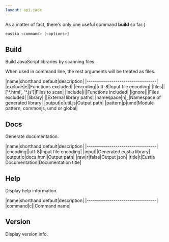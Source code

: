```yaml
---
layout: api.jade
---
```


As a matter of fact, there's only one useful command **build** so far:(

```bash
eustia <command> [<options>]
```

## Build

Build JavaScript libraries by scanning files.

When used in command line, the rest arguments will be treated as files.

|name|shorthand|default|description|
|----------------------------------|
|exclude|e||Functions excluded|
|encoding||utf-8|Input file encoding|
|files||['\*.html', '\*.js']|Files to scan|
|include|i||Functions included|
|ignore|||Files excluded|
|library|l||External library paths|
|namespace|n|_|Namespace of generated library|
|output|o|util.js|Output path|
|pattern|p|umd|Module pattern, commonjs, umd or global|

## Docs

Generate documentation.

|name|shorthand|default|description|
|----------------------------------|
|encoding||utf-8|Input file encoding|
|input||Generated eustia library|
|output|o|docs.html|Output path|
|raw|r|false|Output json|
|title|t|Eustia Documentation|Documentation title|

## Help

Display help information.

|name|shorthand|default|description|
|----------------------------------|
|command|c||Command name|

## Version

Display version info.
